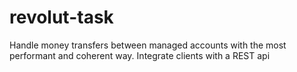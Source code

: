 # revolut-task
Handle money transfers between managed accounts with the most performant and coherent way. Integrate clients with a REST api


